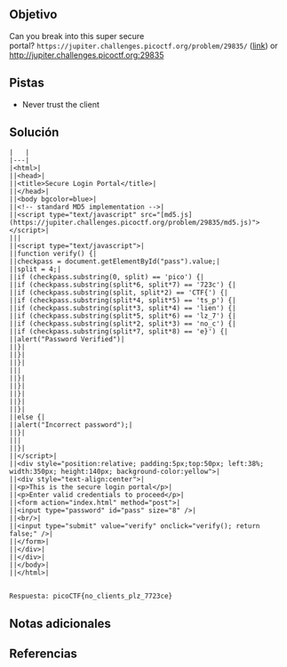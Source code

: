 ## Objetivo
Can you break into this super secure portal? `https://jupiter.challenges.picoctf.org/problem/29835/` ([link](https://jupiter.challenges.picoctf.org/problem/29835/)) or http://jupiter.challenges.picoctf.org:29835

## Pistas
- Never trust the client

## Solución
```
|   |
|---|
|<html>|
||<head>|
||<title>Secure Login Portal</title>|
||</head>|
||<body bgcolor=blue>|
||<!-- standard MD5 implementation -->|
||<script type="text/javascript" src="[md5.js](https://jupiter.challenges.picoctf.org/problem/29835/md5.js)"></script>|
|||
||<script type="text/javascript">|
||function verify() {|
||checkpass = document.getElementById("pass").value;|
||split = 4;|
||if (checkpass.substring(0, split) == 'pico') {|
||if (checkpass.substring(split*6, split*7) == '723c') {|
||if (checkpass.substring(split, split*2) == 'CTF{') {|
||if (checkpass.substring(split*4, split*5) == 'ts_p') {|
||if (checkpass.substring(split*3, split*4) == 'lien') {|
||if (checkpass.substring(split*5, split*6) == 'lz_7') {|
||if (checkpass.substring(split*2, split*3) == 'no_c') {|
||if (checkpass.substring(split*7, split*8) == 'e}') {|
||alert("Password Verified")|
||}|
||}|
||}|
|||
||}|
||}|
||}|
||}|
||}|
||else {|
||alert("Incorrect password");|
||}|
|||
||}|
||</script>|
||<div style="position:relative; padding:5px;top:50px; left:38%; width:350px; height:140px; background-color:yellow">|
||<div style="text-align:center">|
||<p>This is the secure login portal</p>|
||<p>Enter valid credentials to proceed</p>|
||<form action="index.html" method="post">|
||<input type="password" id="pass" size="8" />|
||<br/>|
||<input type="submit" value="verify" onclick="verify(); return false;" />|
||</form>|
||</div>|
||</div>|
||</body>|
||</html>|


Respuesta: picoCTF{no_clients_plz_7723ce}
```

## Notas adicionales


## Referencias

